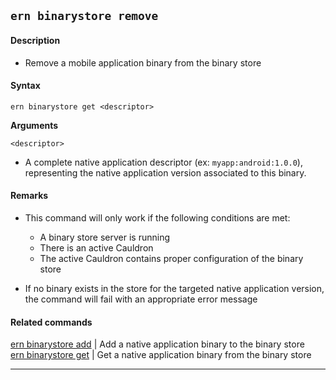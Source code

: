 ## `ern binarystore remove`

#### Description

* Remove a mobile application binary from the binary store

#### Syntax

`ern binarystore get <descriptor>`

**Arguments**  

`<descriptor>`

* A complete native application descriptor (ex: `myapp:android:1.0.0`), representing the native application version associated to this binary.

#### Remarks

* This command will only work if the following conditions are met:
  * A binary store server is running
  * There is an active Cauldron
  * The active Cauldron contains proper configuration of the binary store

* If no binary exists in the store for the targeted native application version, the command will fail with an appropriate error message

#### Related commands

 [ern binarystore add] | Add a native application binary to the binary store  
 [ern binarystore get] | Get a native application binary from the binary store

___  

[ern binarystore add]: ./add.md

[ern binarystore get]: ./get.md